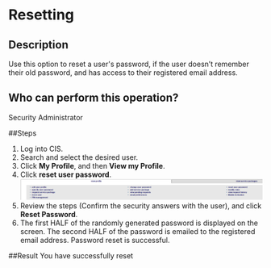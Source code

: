 # Resetting 

## Description
Use this option to reset a user's password, if the user doesn’t remember their old password, and has access to their registered email address.

## Who can perform this operation?
Security Administrator

##Steps
1. Log into CIS.
2. Search and select the desired user.
3. Click **My Profile**, and then **View my Profile**.
4. Click **reset user password**.
![](rp-4.png)
5. Review the steps (Confirm the security answers with the user), and click **Reset Password**.
6. The first HALF of the randomly generated password is displayed on the screen. The second HALF of the password is emailed to the registered email address. Password reset is successful.


##Result
You have successfully reset 


